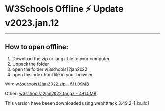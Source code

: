# W3Schools Offline :zap: Update v2023.jan.12

___
## How to open offline:

1. Download the zip or tar.gz file to your computer.
2. Unpack the folder
3. open the folder w3schools12jan2022
4. open the index.html file in your browser

Win: [w3schools12jan2022.zip - 511.99MB](https://www.mediafire.com/file/hhxc9bqxif5oo7t/w3schools12jan2022.zip/file)

Other: [w3schools12jan2022.tar.gz - 491.5MB](https://www.mediafire.com/file/trf4jnpv9cz6qce/w3schools12jan2022.tar.gz/file)

This version have beeen downloaded using webhttrack 3.49.2-1.1build1
